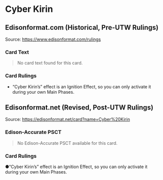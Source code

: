 # Cyber Kirin

## Edisonformat.com (Historical, Pre-UTW Rulings)

Source: https://www.edisonformat.com/rulings

### Card Text

> No card text found for this card.

### Card Rulings

*   “Cyber Kirin’s” effect is an Ignition Effect, so you can only activate it during your own Main Phases.

## Edisonformat.net (Revised, Post-UTW Rulings)

Source: https://edisonformat.net/card?name=Cyber%20Kirin

### Edison-Accurate PSCT

> No Edison-Accurate PSCT available for this card.

### Card Rulings

●“Cyber Kirin’s” effect is an Ignition Effect, so you can only activate it during your own Main Phases.
            